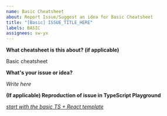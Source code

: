 ```yaml
---
name: Basic Cheatsheet
about: Report Issue/Suggest an idea for Basic Cheatsheet
title: "[Basic] ISSUE_TITLE_HERE"
labels: BASIC
assignees: sw-yx
---
```


**What cheatsheet is this about? (if applicable)**

Basic cheatsheet

**What's your issue or idea?**

_Write here_

**(If applicable) Reproduction of issue in TypeScript Playground**

_[start with the basic TS + React template](https://www.typescriptlang.org/play/?jsx=2&esModuleInterop=true&q=222#example/typescript-with-react)_
